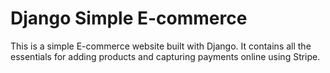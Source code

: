 # Django Simple E-commerce

This is a simple E-commerce website built with Django. It contains all the essentials for adding products and capturing payments online using Stripe.
